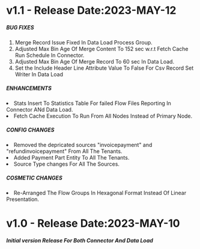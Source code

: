 <h1> v1.1 - Release Date:2023-MAY-12</h1>

<h5>BUG FIXES</h5>
<ol>
<li>Merge Record Issue Fixed In Data Load Process Group.</li>
<li>Adjusted Max Bin Age Of Merge Content To 152 sec w.r.t Fetch Cache Run Schedule In Connector.</li>
<li>Adjusted Max Bin Age Of Merge Record To 60 sec In Data Load.</li>
<li>Set the Include Header Line Attribute Value To False For Csv Record Set Writer In Data Load</li>
</ol>
<h5>ENHANCEMENTS</h5>
<li>Stats Insert To Statistics Table For failed Flow Files Reporting In Connector ANd Data Load.</li>
<li>Fetch Cache Execution To Run From All Nodes Instead of Primary Node.</li>

<h5>CONFIG CHANGES</h5>
<li>Removed the depricated sources "invoicepayment" and "refundinvoicepayment" From All The Tenants.</li>
<li>Added Payment Part Entity To All The Tenants.</li>
<li>Source Type changes For All The Sources.</li>

<h5>COSMETIC CHANGES</h5>
<li>Re-Arranged The Flow Groups In Hexagonal Format Instead Of Linear Presentation.</li>

<h1> v1.0 - Release Date:2023-MAY-10</h1>
<h5>Initial version Release For Both Connector And Data Load</h5>
